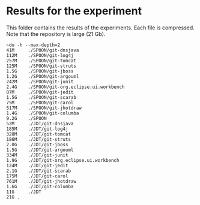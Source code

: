# Results for the experiment

This folder contains the results of the experiments. Each file is compressed. 
Note that the repository is large (21 Gb).

```
~du -h --max-depth=2
41M		./SPOON/git-dnsjava
112M	./SPOON/git-log4j
257M	./SPOON/git-tomcat
125M	./SPOON/git-struts
1.5G	./SPOON/git-jboss
1.2G	./SPOON/git-argouml
242M	./SPOON/git-junit
2.4G	./SPOON/git-org.eclipse.ui.workbench
87M		./SPOON/git-jedit
1.5G	./SPOON/git-scarab
75M		./SPOON/git-carol
517M	./SPOON/git-jhotdraw
1.4G	./SPOON/git-columba
9.2G	./SPOON
52M		./JDT/git-dnsjava
185M	./JDT/git-log4j
328M	./JDT/git-tomcat
186M	./JDT/git-struts
2.0G	./JDT/git-jboss
1.5G	./JDT/git-argouml
334M	./JDT/git-junit
1.9G	./JDT/git-org.eclipse.ui.workbench
124M	./JDT/git-jedit
2.1G	./JDT/git-scarab
175M	./JDT/git-carol
761M	./JDT/git-jhotdraw
1.6G	./JDT/git-columba
11G		./JDT
21G	.
```
